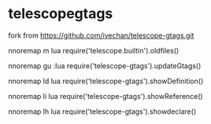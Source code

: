 # telescopegtags

fork from  https://github.com/ivechan/telescope-gtags.git


nnoremap <leader>m <cmd>lua require('telescope.builtin').oldfiles()<CR>

nnoremap <silent> <leader>gu :lua require('telescope-gtags').updateGtags()<CR>

nnoremap <leader>ld <cmd>lua require('telescope-gtags').showDefinition()<cr>

nnoremap <leader>li <cmd>lua require('telescope-gtags').showReference()<cr>

nnoremap <leader>lh <cmd>lua require('telescope-gtags').showdeclare()<cr>
